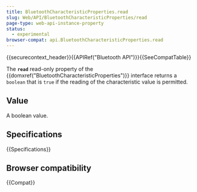 ```yaml
---
title: BluetoothCharacteristicProperties.read
slug: Web/API/BluetoothCharacteristicProperties/read
page-type: web-api-instance-property
status:
  - experimental
browser-compat: api.BluetoothCharacteristicProperties.read
---
```


{{securecontext_header}}{{APIRef("Bluetooth API")}}{{SeeCompatTable}}

The **`read`** read-only property of the
{{domxref("BluetoothCharacteristicProperties")}} interface returns a
`boolean` that is `true` if the reading of the characteristic
value is permitted.

## Value

A boolean value.

## Specifications

{{Specifications}}

## Browser compatibility

{{Compat}}
